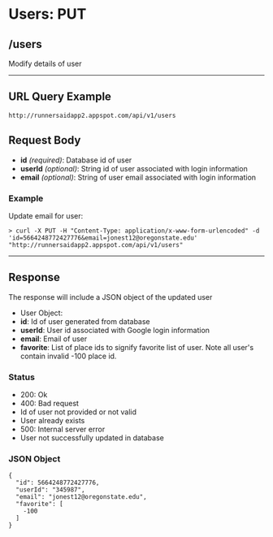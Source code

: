 # Users: PUT

## /users

Modify details of user

---

## URL Query Example

```
http://runnersaidapp2.appspot.com/api/v1/users
```

## Request Body

- **id** *(required)*: Database id of user
- **userId** *(optional)*: String id of user associated with login information
- **email** *(optional)*: String of user email associated with login information 

### Example

Update email for user:

```
> curl -X PUT -H "Content-Type: application/x-www-form-urlencoded" -d 'id=5664248772427776&email=jonest12@oregonstate.edu' "http://runnersaidapp2.appspot.com/api/v1/users"
```

---

## Response

The response will include a JSON object of the updated user

- User Object:
 - **id**: Id of user generated from database
 - **userId**: User id associated with Google login information
 - **email**: Email of user
 - **favorite**: List of place ids to signify favorite list of user. Note all user's contain invalid -100 place id.

### Status
- 200: Ok
- 400: Bad request
 - Id of user not provided or not valid
 - User already exists
- 500: Internal server error
 - User not successfully updated in database


### JSON Object

```
{
  "id": 5664248772427776,
  "userId": "345987",
  "email": "jonest12@oregonstate.edu",
  "favorite": [
    -100
  ]
}
```